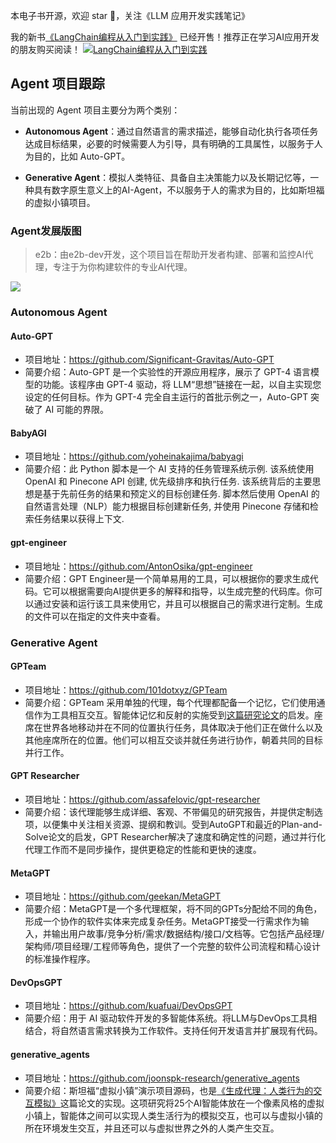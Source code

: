 本电子书开源，欢迎 star 🌟，关注《LLM 应用开发实践笔记》

我的新书[《LangChain编程从入门到实践》](https://u.jd.com/V8pkqFY) 已经开售！推荐正在学习AI应用开发的朋友购买阅读！
[![LangChain编程从入门到实践](../../images/langchain-book.jpg "LangChain编程从入门到实践")](https://u.jd.com/V8pkqFY) 

## Agent 项目跟踪

当前出现的 Agent 项目主要分为两个类别：

-  **Autonomous Agent**：通过自然语言的需求描述，能够自动化执行各项任务达成目标结果，必要的时候需要人为引导，具有明确的工具属性，以服务于人为目的，比如 Auto-GPT。

- **Generative Agent**：模拟人类特征、具备自主决策能力以及长期记忆等，一种具有数字原生意义上的AI-Agent，不以服务于人的需求为目的，比如斯坦福的虚拟小镇项目。


### Agent发展版图
> e2b：由e2b-dev开发，这个项目旨在帮助开发者构建、部署和监控AI代理，专注于为你构建软件的专业AI代理。

![](https://framerusercontent.com/images/h6Lum8N8Gj8kudzC8IWLdvFkpf8.png)

### Autonomous Agent
#### Auto-GPT
- 项目地址：https://github.com/Significant-Gravitas/Auto-GPT
- 简要介绍：Auto-GPT 是一个实验性的开源应用程序，展示了 GPT-4 语言模型的功能。该程序由 GPT-4 驱动，将 LLM“思想”链接在一起，以自主实现您设定的任何目标。作为 GPT-4 完全自主运行的首批示例之一，Auto-GPT 突破了 AI 可能的界限。

#### BabyAGI

- 项目地址：https://github.com/yoheinakajima/babyagi
- 简要介绍：此 Python 脚本是一个 AI 支持的任务管理系统示例. 该系统使用 OpenAI 和 Pinecone API 创建, 优先级排序和执行任务. 该系统背后的主要思想是基于先前任务的结果和预定义的目标创建任务. 脚本然后使用 OpenAI 的自然语言处理（NLP）能力根据目标创建新任务, 并使用 Pinecone 存储和检索任务结果以获得上下文.

#### gpt-engineer

- 项目地址：https://github.com/AntonOsika/gpt-engineer
- 简要介绍：GPT Engineer是一个简单易用的工具，可以根据你的要求生成代码。它可以根据需要向AI提供更多的解释和指导，以生成完整的代码库。你可以通过安装和运行该工具来使用它，并且可以根据自己的需求进行定制。生成的文件可以在指定的文件夹中查看。


### Generative Agent

#### GPTeam

- 项目地址：https://github.com/101dotxyz/GPTeam
- 简要介绍：GPTeam 采用单独的代理，每个代理都配备一个记忆，它们使用通信作为工具相互交互。智能体记忆和反射的实施受到[这篇研究论文](https://arxiv.org/pdf/2304.03442.pdf)的启发。座席在世界各地移动并在不同的位置执行任务，具体取决于他们正在做什么以及其他座席所在的位置。他们可以相互交谈并就任务进行协作，朝着共同的目标并行工作。

#### GPT Researcher

- 项目地址：https://github.com/assafelovic/gpt-researcher
- 简要介绍：该代理能够生成详细、客观、不带偏见的研究报告，并提供定制选项，以便集中关注相关资源、提纲和教训。受到AutoGPT和最近的Plan-and-Solve论文的启发，GPT Researcher解决了速度和确定性的问题，通过并行化代理工作而不是同步操作，提供更稳定的性能和更快的速度。

#### MetaGPT

- 项目地址：https://github.com/geekan/MetaGPT
- 简要介绍：MetaGPT是一个多代理框架，将不同的GPTs分配给不同的角色，形成一个协作的软件实体来完成复杂任务。MetaGPT接受一行需求作为输入，并输出用户故事/竞争分析/需求/数据结构/接口/文档等。它包括产品经理/架构师/项目经理/工程师等角色，提供了一个完整的软件公司流程和精心设计的标准操作程序。

#### DevOpsGPT

- 项目地址：https://github.com/kuafuai/DevOpsGPT
- 简要介绍：用于 AI 驱动软件开发的多智能体系统。将LLM与DevOps工具相结合，将自然语言需求转换为工作软件。支持任何开发语言并扩展现有代码。

#### generative_agents
- 项目地址：https://github.com/joonspk-research/generative_agents
- 简要介绍：斯坦福“虚拟小镇”演示项目源码，也是[《生成代理：人类行为的交互模拟》](https://arxiv.org/pdf/2304.03442.pdf)这篇论文的实现。这项研究将25个AI智能体放在一个像素风格的虚拟小镇上，智能体之间可以实现人类生活行为的模拟交互，也可以与虚拟小镇的所在环境发生交互，并且还可以与虚拟世界之外的人类产生交互。